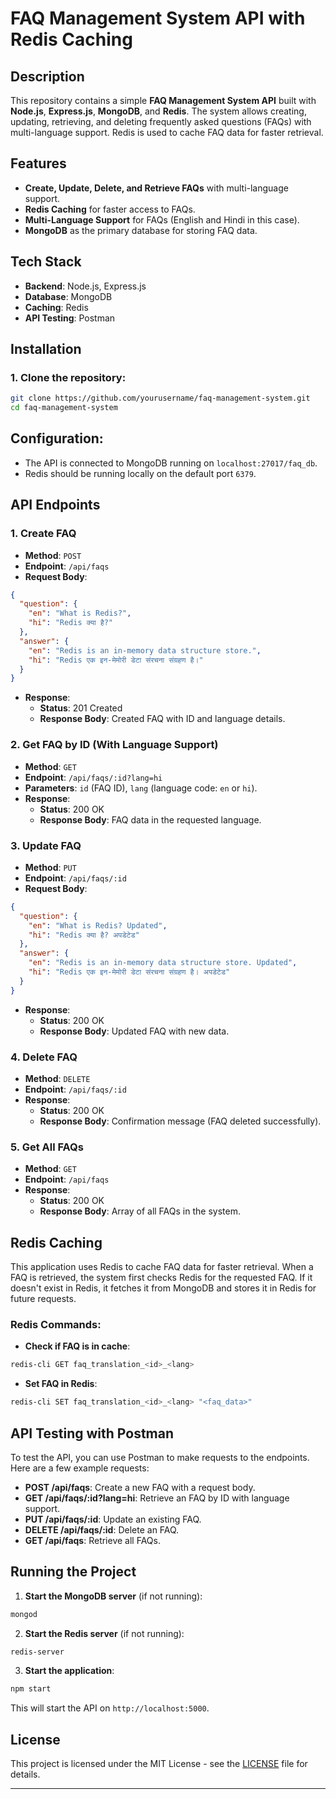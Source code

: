 # FAQ Management System API with Redis Caching


## Description

This repository contains a simple **FAQ Management System API** built with **Node.js**, **Express.js**, **MongoDB**, and **Redis**. The system allows creating, updating, retrieving, and deleting frequently asked questions (FAQs) with multi-language support. Redis is used to cache FAQ data for faster retrieval.

## Features

- **Create, Update, Delete, and Retrieve FAQs** with multi-language support.
- **Redis Caching** for faster access to FAQs.
- **Multi-Language Support** for FAQs (English and Hindi in this case).
- **MongoDB** as the primary database for storing FAQ data.

## Tech Stack

- **Backend**: Node.js, Express.js
- **Database**: MongoDB
- **Caching**: Redis
- **API Testing**: Postman

## Installation

### 1. Clone the repository:

```bash
git clone https://github.com/yourusername/faq-management-system.git
cd faq-management-system
```
## Configuration:

- The API is connected to MongoDB running on `localhost:27017/faq_db`.
- Redis should be running locally on the default port `6379`.

## API Endpoints

### 1. **Create FAQ**

- **Method**: `POST`
- **Endpoint**: `/api/faqs`
- **Request Body**:
  
```json
{
  "question": {
    "en": "What is Redis?",
    "hi": "Redis क्या है?"
  },
  "answer": {
    "en": "Redis is an in-memory data structure store.",
    "hi": "Redis एक इन-मेमोरी डेटा संरचना संग्रहण है।"
  }
}
```

- **Response**:
  - **Status**: 201 Created
  - **Response Body**: Created FAQ with ID and language details.

### 2. **Get FAQ by ID (With Language Support)**

- **Method**: `GET`
- **Endpoint**: `/api/faqs/:id?lang=hi`
- **Parameters**: `id` (FAQ ID), `lang` (language code: `en` or `hi`).
- **Response**:
  - **Status**: 200 OK
  - **Response Body**: FAQ data in the requested language.

### 3. **Update FAQ**

- **Method**: `PUT`
- **Endpoint**: `/api/faqs/:id`
- **Request Body**:
  
```json
{
  "question": {
    "en": "What is Redis? Updated",
    "hi": "Redis क्या है? अपडेटेड"
  },
  "answer": {
    "en": "Redis is an in-memory data structure store. Updated",
    "hi": "Redis एक इन-मेमोरी डेटा संरचना संग्रहण है। अपडेटेड"
  }
}
```

- **Response**:
  - **Status**: 200 OK
  - **Response Body**: Updated FAQ with new data.

### 4. **Delete FAQ**

- **Method**: `DELETE`
- **Endpoint**: `/api/faqs/:id`
- **Response**:
  - **Status**: 200 OK
  - **Response Body**: Confirmation message (FAQ deleted successfully).

### 5. **Get All FAQs**

- **Method**: `GET`
- **Endpoint**: `/api/faqs`
- **Response**:
  - **Status**: 200 OK
  - **Response Body**: Array of all FAQs in the system.

## Redis Caching

This application uses Redis to cache FAQ data for faster retrieval. When a FAQ is retrieved, the system first checks Redis for the requested FAQ. If it doesn't exist in Redis, it fetches it from MongoDB and stores it in Redis for future requests.

### Redis Commands:

- **Check if FAQ is in cache**:

```bash
redis-cli GET faq_translation_<id>_<lang>
```

- **Set FAQ in Redis**:

```bash
redis-cli SET faq_translation_<id>_<lang> "<faq_data>"
```

## API Testing with Postman

To test the API, you can use Postman to make requests to the endpoints. Here are a few example requests:

- **POST /api/faqs**: Create a new FAQ with a request body.
- **GET /api/faqs/:id?lang=hi**: Retrieve an FAQ by ID with language support.
- **PUT /api/faqs/:id**: Update an existing FAQ.
- **DELETE /api/faqs/:id**: Delete an FAQ.
- **GET /api/faqs**: Retrieve all FAQs.

## Running the Project

1. **Start the MongoDB server** (if not running):

```bash
mongod
```

2. **Start the Redis server** (if not running):

```bash
redis-server
```

3. **Start the application**:

```bash
npm start
```

This will start the API on `http://localhost:5000`.

## License

This project is licensed under the MIT License - see the [LICENSE](LICENSE) file for details.

---
